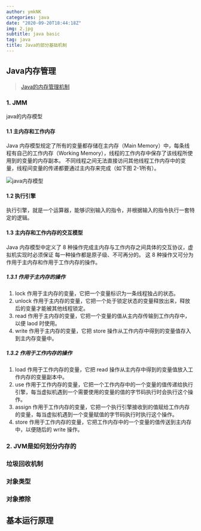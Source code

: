 ```yaml
---
author: ymkNK
categories: java
date: "2020-09-20T18:44:18Z"
img: 2.jpg
subtitle: java basic
tag: java
title: Java的部分基础机制
---
```

## Java内存管理
>[Java的内存管理机制](https://www.cnblogs.com/steffen/p/11368018.html)


### 1. JMM
java的内存模型

#### 1.1 主内存和工作内存
Java 内存模型规定了所有的变量都存储在主内存（Main Memory）中，每条线程有自己的工作内存（Working Memory），线程的工作内存中保存了该线程所使用到的变量的内存副本。
不同线程之间无法直接访问其他线程工作内存中的变量，线程间变量的传递都要通过主内存来完成（如下图 2-1所有）。

![java内存模型](https://lllovol.oss-cn-beijing.aliyuncs.com/assets/img/Java%E5%86%85%E5%AD%98%E7%AE%A1%E7%90%86/648037-20190817202020256-687819291.png)

#### 1.2 执行引擎
执行引擎，就是一个运算器，能够识别输入的指令，并根据输入的指令执行一套特定的逻辑。

#### 1.3 主内存和工作内存的交互模型
Java 内存模型中定义了 8 种操作完成主内存与工作内存之间具体的交互协议，虚拟机实现时必须保证 每一种操作都是原子级、不可再分的。
这 8 种操作又可分为作用于主内存和作用于工作内存的操作。

##### 1.3.1 作用于主内存的操作
1. lock 作用于主内存的变量，它把一个变量标识为一条线程独占的状态。
2. unlock 作用于主内存的变量，它把一个处于锁定状态的变量释放出来，释放后的变量才能被其他线程锁定。
3. read 作用于主内存的变量，它把一个变量的值从主内存传输到工作内存中，以便 laod 时使用。
4. write 作用于主内存的变量，它把 store 操作从工作内存中得到的变量值存入到主内存变量中。

##### 1.3.2 作用于工作内存的操作
1. load 作用于工作内存的变量，它把 read 操作从主内存中得到的变量值放入工作内存的变量副本中。
2. use 作用于工作内存的变量，它把一个工作内存中的一个变量的值传递给执行引擎，每当虚拟机遇到一个需要使用的变量的值的字节码执行时会执行这个操作。
3. assign 作用于工作内存的变量，它把一个执行引擎接收到的值赋给工作内存的变量，每当虚拟机遇到一个变量赋值的字节码执行时执行这个操作。
4. store 作用于工作内存的变量，它把工作内存中的一个变量的值传送到主内存中，以便随后的 write 操作。

### 2. JVM是如何划分内存的


### 垃圾回收机制

### 对象类型

### 对象擦除

## 基本运行原理
